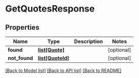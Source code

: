 # GetQuotesResponse

## Properties
Name | Type | Description | Notes
------------ | ------------- | ------------- | -------------
**found** | [**list[Quote]**](Quote.md) |  | [optional] 
**not_found** | [**list[QuoteId]**](QuoteId.md) |  | [optional] 

[[Back to Model list]](../README.md#documentation-for-models) [[Back to API list]](../README.md#documentation-for-api-endpoints) [[Back to README]](../README.md)


